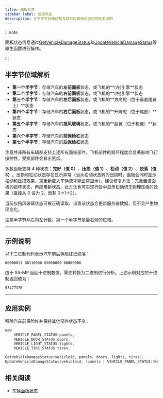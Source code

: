 ```yaml
---
title: 面板状态
sidebar_label: 面板状态
description: 关于字节存储结构及其对应面板状态位的技术说明
---
```


:::note

面板状态信息通过[GetVehicleDamageStatus](../functions/GetVehicleDamageStatus)和[UpdateVehicleDamageStatus](../functions/UpdateVehicleDamageStatus)等原生函数进行操作。

:::

## 半字节位域解析

- ​**第一个半字节**：存储汽车的**左前面板**状态，或飞机的**(左)引擎**状态
- ​**第二个半字节**：存储汽车的**右前面板**状态，或飞机的**(右)引擎**状态
- ​**第三个半字节**：存储汽车的**左后面板**状态，或飞机的**方向舵（位于垂直尾翼上）​**状态
- ​**第四个半字节**：存储汽车的**右后面板**状态，或飞机的**升降舵（位于尾部）​**状态
- ​**第五个半字节**：存储汽车的**挡风玻璃**状态，或飞机的**副翼（位于机翼）​**状态
- ​**第六个半字节**：存储汽车的**前保险杠**状态
- ​**第七个半字节**：存储汽车的**后保险杠**状态

注意并非所有车辆都支持上述所有面板部件。飞机部件的损坏程度会显著影响飞行操控性，受损部件会冒出黑烟。

多数面板支持 4 种状态：​**完好（值 0）​**、**压损（值 1）​**、**松动（值 2）​**、**脱落（值 3）​**。压损和松动状态存在显示异常（当从松动状态转为压损时，面板会同时显示松动和压损效果，需重新载入车辆流才能正常显示）。建议修复方法：先重置该面板的损坏状态，再应用新状态。此方法也可实现行驶中显示松动但无物理压痕的效果（直接从 0 设为 2，而非 0→1→2）。

当前仅挡风玻璃状态可被正确读取。设置该状态会更新服务器数据，但不会产生物理变化。

注意半字节从右向左计数，第一个半字节是最右侧的位域。

---

## 示例说明

以下二进制代码表示汽车前后保险杠已脱落：

`00000011 00110000 00000000 00000000`

由于 SA-MP 返回十进制数值，需先转换为二进制进行分析。上述示例对应的十进制返回值为：

`53477376`

---

## 应用实例

移除汽车前保险杠并保持其他部件状态不变：

```c
new
	VEHICLE_PANEL_STATUS:panels,
	VEHICLE_DOOR_STATUS:doors,
	VEHICLE_LIGHT_STATUS:lights,
	VEHICLE_TIRE_STATUS:tires;

GetVehicleDamageStatus(vehicleid, panels, doors, lights, tires);
UpdateVehicleDamageStatus(vehicleid, (panels | VEHICLE_PANEL_STATUS:0b00000000001100000000000000000000), doors, lights, tires); // '0b'前缀表示二进制数值，用法类似'0x'表示十六进制
```

## 相关阅读

- [车辆面板状态](vehicle-panel-status)
